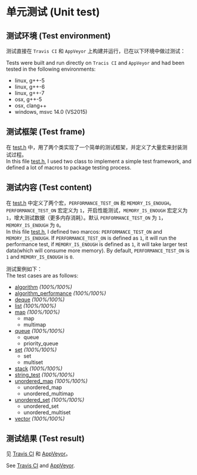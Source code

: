 单元测试 (Unit test)
=====
## 测试环境 (Test environment)
  测试直接在 `Travis CI` 和 `AppVeyor` 上构建并运行，已在以下环境中做过测试：
  
  Tests were built and run directly on `Tracis CI` and `AppVeyor` and had been tested in the following environments:

  * linux, g++-5
  * linux, g++-6
  * linux, g++-7
  * osx, g++-5
  * osx, clang++
  * windows, msvc 14.0 (VS2015)
  
## 测试框架 (Test frame)
  在 [test.h](https://github.com/Alinshans/MyTinySTL/blob/master/MyTinySTL/Test/test.h) 中，用了两个类实现了一个简单的测试框架，并定义了大量宏来封装测试过程。</br>
  In this file [test.h](https://github.com/Alinshans/MyTinySTL/blob/master/MyTinySTL/Test/test.h), I used two class to implement a simple test framework, and defined a lot of macros to package testing process.
  
## 测试内容 (Test content)
  在 [test.h](https://github.com/Alinshans/MyTinySTL/blob/master/MyTinySTL/Test/test.h) 中定义了两个宏，`PERFORMANCE_TEST_ON` 和 `MEMORY_IS_ENOUGH`。`PERFORMANCE_TEST_ON` 宏定义为 `1`，开启性能测试，`MEMORY_IS_ENOUGH` 宏定义为 `1`，增大测试数据（更多内存消耗）。默认 `PERFORMANCE_TEST_ON` 为 `1`， `MEMORY_IS_ENOUGH` 为 `0`。<br>
  In this file [test.h](https://github.com/Alinshans/MyTinySTL/blob/master/MyTinySTL/Test/test.h), I defined two marcos: `PERFORMANCE_TEST_ON` and `MEMORY_IS_ENOUGH`. If `PERFORMANCE_TEST_ON` is defined as `1`, it will run the performance test, if `MEMORY_IS_ENOUGH` is defined as `1`, it will take larger test data(which will consume more memory). By default, `PERFORMANCE_TEST_ON` is `1` and `MEMORY_IS_ENOUGH` is `0`.

  测试案例如下：<br>
  The test cases are as follows:

  * [algorithm](https://github.com/Alinshans/MyTinySTL/blob/master/MyTinySTL/Test/algorithm_test.h) *(100%/100%)*
  * [algorithm_performance](https://github.com/Alinshans/MyTinySTL/blob/master/MyTinySTL/Test/algorithm_performance_test.h) *(100%/100%)*
  * [deque](https://github.com/Alinshans/MyTinySTL/blob/master/MyTinySTL/Test/deque_test.h) *(100%/100%)*
  * [list](https://github.com/Alinshans/MyTinySTL/blob/master/MyTinySTL/Test/list_test.h) *(100%/100%)*
  * [map](https://github.com/Alinshans/MyTinySTL/blob/master/MyTinySTL/Test/map_test.h) *(100%/100%)*
    * map
    * multimap
  * [queue](https://github.com/Alinshans/MyTinySTL/blob/master/MyTinySTL/Test/queue_test.h) *(100%/100%)*
    * queue
    * priority_queue
  * [set](https://github.com/Alinshans/MyTinySTL/blob/master/MyTinySTL/Test/set_test.h) *(100%/100%)*
    * set
    * multiset
  * [stack](https://github.com/Alinshans/MyTinySTL/blob/master/MyTinySTL/Test/stack_test.h) *(100%/100%)*
  * [string_test](https://github.com/Alinshans/MyTinySTL/blob/master/MyTinySTL/Test/string_test.h) *(100%/100%)*
  * [unordered_map](https://github.com/Alinshans/MyTinySTL/blob/master/MyTinySTL/Test/unordered_map_test.h) *(100%/100%)*
    * unordered_map
    * unordered_multimap
  * [unordered_set](https://github.com/Alinshans/MyTinySTL/blob/master/MyTinySTL/Test/unordered_set_test.h) *(100%/100%)*
    * unordered_set
    * unordered_multiset
  * [vector](https://github.com/Alinshans/MyTinySTL/blob/master/MyTinySTL/Test/vector_test.h) *(100%/100%)*
  
  
## 测试结果 (Test result)
  见 [Travis CI](https://travis-ci.org/Alinshans/MyTinySTL) 和 [AppVeyor](https://ci.appveyor.com/project/Alinshans/mytinystl)。

  See [Travis CI](https://travis-ci.org/Alinshans/MyTinySTL) and [AppVeyor](https://ci.appveyor.com/project/Alinshans/mytinystl).
  
